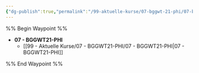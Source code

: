 ```yaml
---
{"dg-publish":true,"permalink":"/99-aktuelle-kurse/07-bggwt-21-phi/07-bggwt-21-phi/"}
---
```


%% Begin Waypoint %%
- **07 - BGGWT21-PHI**
	- [[99 - Aktuelle Kurse/07 - BGGWT21-PHI/07 - BGGWT21-PHI|07 - BGGWT21-PHI]]

%% End Waypoint %%
